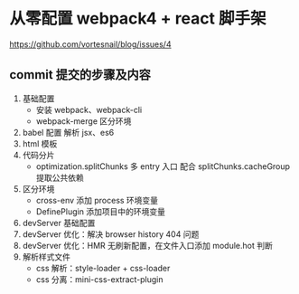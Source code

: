 # 从零配置 webpack4 + react 脚手架

https://github.com/vortesnail/blog/issues/4

## commit 提交的步骤及内容

1. 基础配置
    - 安装 webpack、webpack-cli
    - webpack-merge 区分环境
2. babel 配置
   解析 jsx、es6
3. html 模板
4. 代码分片
    - optimization.splitChunks
      多 entry 入口 配合 splitChunks.cacheGroup 提取公共依赖
5. 区分环境
    - cross-env 添加 process 环境变量
    - DefinePlugin 添加项目中的环境变量
6. devServer 基础配置
7. devServer 优化：解决 browser history 404 问题
8. devServer 优化：HMR 无刷新配置，在文件入口添加 module.hot 判断
9. 解析样式文件
    - css 解析：style-loader + css-loader
    - css 分离：mini-css-extract-plugin
